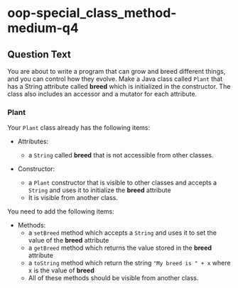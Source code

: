 # oop-special_class_method-medium-q4

## Question Text

You are about to write a program that can grow and breed different things, and you can control how they evolve. Make a 
Java class called `Plant` that has a String attribute called **breed** which is initialized in the constructor. The class 
also includes an accessor and a mutator for each attribute.


### Plant

Your `Plant` class already has the following items:

- Attributes:
    - a `String` called **breed** that is not accessible from other classes.

- Constructor:
    - a `Plant` constructor that is visible to other classes and accepts a `String` and uses it to initialize the
      **breed** attribute
    - It is visible from another class.

You need to add the following items:

- Methods:
    - a `setBreed` method which accepts a `String` and uses it to set the value of the **breed** attribute
    - a `getBreed` method which returns the value stored in the **breed** attribute
    - a `toString` method which return the string `"My breed is " + x` where x is the value of **breed**
    - All of these methods should be visible from another class.